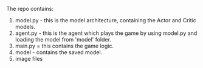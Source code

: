 The repo contains:
1. model.py - this is the model architecture, containing the Actor and Critic models.
2. agent.py - this is the agent which plays the game by using model.py and loading the model from 'model' folder.
3. main.py = this contains the game logic.
4. model - contains the saved model.
5. image files
